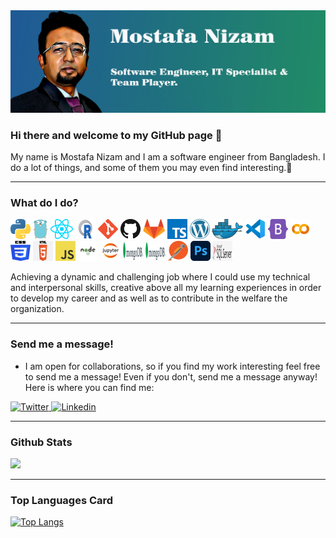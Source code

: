 <img src="/Github_banner.jpg" alt="banner"/>

### Hi there and welcome to my GitHub page 👋

My name is Mostafa Nizam  and I am a software engineer from Bangladesh. I do a lot of things, and some of them you may even find interesting.🤞

---

### What do I do?
<p>
  <a href="https://www.python.org/" title="Python"><img src="icons/python.png" /></a>
  <a href="https://golang.org/" title="Golang"><img src="icons/golang.png" /></a>
  <a href="https://reactjs.org/" title="React"><img src="icons/react.png" /></a>
  <a href="https://cran.r-project.org/" title="R"><img src="icons/r.png" /></a>
  <a href="https://git-scm.com/" title="Git"><img src="icons/git.png" /></a>
  <a href="https://github.com/" title="GitHub"><img src="icons/github.png" /></a>
  <a href="https://gitlab.com/" title="GitLab"><img src="icons/gitlab.png" /></a>
  <a href="https://www.typescriptlang.org/" title="TypeScript"><img src="icons/typescript.png" /></a>
  <a href="https://wordpress.org/" title="WordPress"><img src="icons/wordpress.png" /></a>
  <a href="https://www.docker.com/" title="Docker"><img src="icons/docker.png" /></a>
  <a href="https://code.visualstudio.com/" title="Visual Studio Code"><img src="icons/vscode.png" /></a>
  <a href="https://getbootstrap.com/" title="Bootstrab"><img src="icons/bootstrab.png" /></a>
  <a href="https://colab.research.google.com/" title="colab"><img src="icons/colab.png" /></a>
  <a href="/" title="CSS"><img src="icons/css.png" /></a>
  <a href="/" title="HTML"><img src="icons/html.png" /></a>
  <a href="/" title="JavaScript"><img src="icons/javascript.png" /></a>
  <a href="https://nodejs.org/" title="nodejs"><img src="icons/nodejs.png" /></a>
  <a href="https://jupyter.org/" title="Jupyter"><img src="icons/jupyter.png" /></a>
  <a href="https://www.mongodb.com/" title="mongodb"><img src="icons/mongodb.png" /></a>
  <a href="https://www.mongodb.com/" title="mongodb"><img src="icons/mongodb.png" /></a>
  <a href="https://www.postman.com/" title="postman"><img src="icons/postman.png" /></a>
  <a href="https://www.photoshop.com/" title="PhotoShop"><img src="icons/ps.png" /></a>
  <a href="https://www.microsoft.com/en-us/sql-server/" title="SQL"><img src="icons/sql.png" /></a>
  

</p>

<p>
  Achieving a dynamic and challenging job where I could use my technical and interpersonal skills, creative above all my learning experiences in order to develop my career and as well as to contribute in the welfare the organization. 
</p>

---

### Send me a message!
  
  - I am open for collaborations, so if you find my work interesting feel free to send me a message! Even if you don't, send me a message anyway! Here is where you can find me:
  
 <p>
<a href="https://twitter.com/mnb00754">
  <img
    alt="Twitter"
    src="https://img.shields.io/badge/Twitter-1DA1F2?logo=twitter&logoColor=white&style=for-the-badge"
  />
</a>
<a href="https://www.linkedin.com/in/mn754/">
  <img
    alt="Linkedin"
    src="https://img.shields.io/badge/linkedin-0077B5?logo=linkedin&logoColor=white&style=for-the-badge"
  />
</a>
</p>

---

### Github Stats

<img src="https://github-readme-stats.vercel.app/api?username=nizam754&count_private=true&title_color=FD9047&icon_color=FD9047&text_color=0C2233&custom_title=Aleks+Popovic's+GitHub+Stats&show_icons=true"/>

---

### Top Languages Card

[![Top Langs](https://github-readme-stats.vercel.app/api/top-langs/?username=nizam754)](https://github.com/anuraghazra/github-readme-stats)










